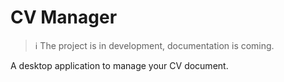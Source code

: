 # CV Manager

> ℹ The project is in development, documentation is coming.

A desktop application to manage your CV document.
